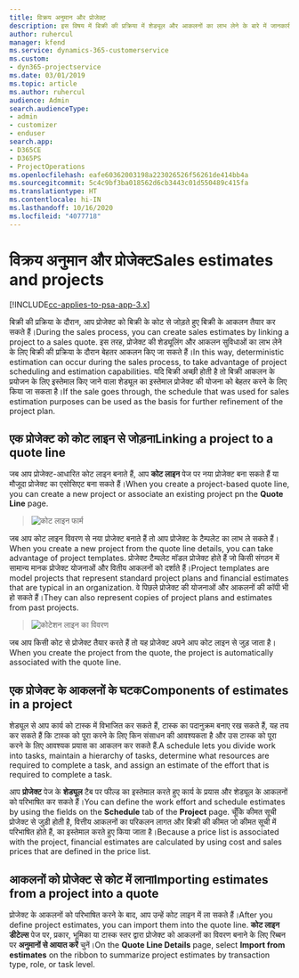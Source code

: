 ```yaml
---
title: विक्रय अनुमान और प्रोजेक्ट
description: इस विषय में बिक्री की प्रक्रिया में शेड्यूल और आकलनों का लाभ लेने के बारे में जानकारी दी गई है।
author: ruhercul
manager: kfend
ms.service: dynamics-365-customerservice
ms.custom:
- dyn365-projectservice
ms.date: 03/01/2019
ms.topic: article
ms.author: ruhercul
audience: Admin
search.audienceType:
- admin
- customizer
- enduser
search.app:
- D365CE
- D365PS
- ProjectOperations
ms.openlocfilehash: eafe60362003198a223026526f56261de414bb4a
ms.sourcegitcommit: 5c4c9bf3ba018562d6cb3443c01d550489c415fa
ms.translationtype: HT
ms.contentlocale: hi-IN
ms.lasthandoff: 10/16/2020
ms.locfileid: "4077718"
---
```

# <a name="sales-estimates-and-projects"></a><span data-ttu-id="40ce0-103">विक्रय अनुमान और प्रोजेक्ट</span><span class="sxs-lookup"><span data-stu-id="40ce0-103">Sales estimates and projects</span></span>

[!INCLUDE[cc-applies-to-psa-app-3.x](../includes/cc-applies-to-psa-app-3x.md)]

<span data-ttu-id="40ce0-104">बिक्री की प्रक्रिया के दौरान, आप प्रोजेक्ट को बिक्री के कोट से जोड़ते हुए बिक्री के आकलन तैयार कर सकते हैं।</span><span class="sxs-lookup"><span data-stu-id="40ce0-104">During the sales process, you can create sales estimates by linking a project to a sales quote.</span></span> <span data-ttu-id="40ce0-105">इस तरह, प्रोजेक्ट की शेड्यूलिंग और आकलन सुविधाओं का लाभ लेने के लिए बिक्री की प्रक्रिया के दौरान बेहतर आकलन किए जा सकते हैं।</span><span class="sxs-lookup"><span data-stu-id="40ce0-105">In this way, deterministic estimation can occur during the sales process, to take advantage of project scheduling and estimation capabilities.</span></span> <span data-ttu-id="40ce0-106">यदि बिक्री अच्छी होती है तो बिक्री आकलन के प्रयोजन के लिए इस्तेमाल किए जाने वाला शेड्यूल का इस्तेमाल प्रोजेक्ट की योजना को बेहतर करने के लिए किया जा सकता है।</span><span class="sxs-lookup"><span data-stu-id="40ce0-106">If the sale goes through, the schedule that was used for sales estimation purposes can be used as the basis for further refinement of the project plan.</span></span>

## <a name="linking-a-project-to-a-quote-line"></a><span data-ttu-id="40ce0-107">एक प्रोजेक्ट को कोट लाइन से जोड़ना</span><span class="sxs-lookup"><span data-stu-id="40ce0-107">Linking a project to a quote line</span></span>

<span data-ttu-id="40ce0-108">जब आप प्रोजेक्ट-आधारित कोट लाइन बनाते हैं, आप **कोट लाइन** पेज पर नया प्रोजेक्ट बना सकते हैं या मौजूदा प्रोजेक्ट का एसोसिएट बना सकते हैं।</span><span class="sxs-lookup"><span data-stu-id="40ce0-108">When you create a project-based quote line, you can create a new project or associate an existing project pn the **Quote Line** page.</span></span> 

> ![कोट लाइन फार्म](media/project-8.png)
 
<span data-ttu-id="40ce0-110">जब आप कोट लाइन विवरण से नया प्रोजेक्ट बनाते हैं तो आप प्रोजेक्ट के टैम्पलेट का लाभ ले सकते हैं।</span><span class="sxs-lookup"><span data-stu-id="40ce0-110">When you create a new project from the quote line details, you can take advantage of project templates.</span></span> <span data-ttu-id="40ce0-111">प्रोजेक्ट टैम्पलेट मॉडल प्रोजेक्ट होते हैं जो किसी संगठन में सामान्य मानक प्रोजेक्ट योजनाओं और वितीय आकलनों को दर्शाते हैं।</span><span class="sxs-lookup"><span data-stu-id="40ce0-111">Project templates are model projects that represent standard project plans and financial estimates that are typical in an organization.</span></span> <span data-ttu-id="40ce0-112">वे पिछले प्रोजेक्ट की योजनाओं और आकलनों की कॉपी भी हो सकते हैं।</span><span class="sxs-lookup"><span data-stu-id="40ce0-112">They can also represent copies of project plans and estimates from past projects.</span></span>

> ![कोटेशन लाइन का विवरण](media/project-9.png)
  
<span data-ttu-id="40ce0-114">जब आप किसी कोट से प्रोजेक्ट तैयार करते हैं तो यह प्रोजेक्ट अपने आप कोट लाइन से जुड़ जाता है।</span><span class="sxs-lookup"><span data-stu-id="40ce0-114">When you create the project from the quote, the project is automatically associated with the quote line.</span></span>

## <a name="components-of-estimates-in-a-project"></a><span data-ttu-id="40ce0-115">एक प्रोजेक्ट के आकलनों के घटक</span><span class="sxs-lookup"><span data-stu-id="40ce0-115">Components of estimates in a project</span></span>

<span data-ttu-id="40ce0-116">शेड्यूल से आप कार्य को टास्क में विभाजित कर सकते हैं, टास्क का पदानुक्रम बनाए रख सकते हैं, यह तय कर सकते हैं कि टास्क को पूरा करने के लिए किन संसाधन की आवश्यकता है और उस टास्क को पूरा करने के लिए आवश्यक प्रयास का आकलन कर सकते हैं.</span><span class="sxs-lookup"><span data-stu-id="40ce0-116">A schedule lets you divide work into tasks, maintain a hierarchy of tasks, determine what resources are required to complete a task, and assign an estimate of the effort that is required to complete a task.</span></span>

<span data-ttu-id="40ce0-117">आप **प्रोजेक्ट** पेज के **शेड्यूल** टैब पर फील्ड का इस्तेमाल करते हुए कार्य के प्रयास और शेड्यूल के आकलनों को परिभाषित कर सकते हैं।</span><span class="sxs-lookup"><span data-stu-id="40ce0-117">You can define the work effort and schedule estimates by using the fields on the **Schedule** tab of the **Project** page.</span></span> <span data-ttu-id="40ce0-118">चूँकि कीमत सूची प्रोजेक्ट से जुड़ी होती है, वित्तीय आकलनों का परिकलन लागत और बिक्री की कीमत जो कीमत सूची में परिभाषित होते हैं, का इस्तेमाल करते हुए किया जाता है।</span><span class="sxs-lookup"><span data-stu-id="40ce0-118">Because a price list is associated with the project, financial estimates are calculated by using cost and sales prices that are defined in the price list.</span></span>

## <a name="importing-estimates-from-a-project-into-a-quote"></a><span data-ttu-id="40ce0-119">आकलनों को प्रोजेक्ट से कोट में लाना</span><span class="sxs-lookup"><span data-stu-id="40ce0-119">Importing estimates from a project into a quote</span></span>

<span data-ttu-id="40ce0-120">प्रोजेक्ट के आकलनों को परिभाषित करने के बाद, आप उन्हें कोट लाइन में ला सकते हैं।</span><span class="sxs-lookup"><span data-stu-id="40ce0-120">After you define project estimates, you can import them into the quote line.</span></span> <span data-ttu-id="40ce0-121">**कोट लाइन डीटेल्स** पेज पर, प्रकार, भूमिका या टास्क स्तर द्वारा प्रोजेक्ट को आकलनों का विवरण बनाने के लिए रिब्बन पर **अनुमानों से आयात करें** चुनें।</span><span class="sxs-lookup"><span data-stu-id="40ce0-121">On the **Quote Line Details** page, select **Import from estimates** on the ribbon to summarize project estimates by transaction type, role, or task level.</span></span>
